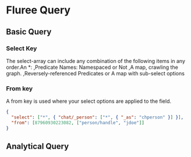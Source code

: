 # Fluree Query
## Basic Query
### Select Key
The select-array can include any combination of the following items in any order.An *:
,Predicate Names: Namespaced or Not
,A map, crawling the graph.
,Reversely-referenced Predicates
or A map with sub-select options
### From key
A from key is used where your select options are applied to the field.
``` json
{
  "select": ["*", { "chat/_person": ["*", { "_as": "chperson" }] }],
  "from": [87960930223082, ["person/handle", "jdoe"]]
}
```
## Analytical Query
``` json

```
